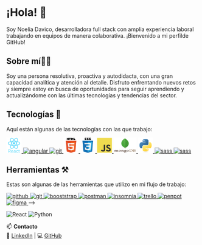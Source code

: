 # ¡Hola! 👋

Soy Noelia Davico, desarrolladora full stack con amplia experiencia laboral trabajando en equipos de manera colaborativa. ¡Bienvenido a mi perfilde GitHub!

## Sobre mí👩‍💻

Soy una persona resolutiva, proactiva y autodidacta, con una gran capacidad analítica y atención al detalle. Disfruto enfrentando nuevos retos y siempre estoy en busca de oportunidades para seguir aprendiendo y actualizándome con las últimas tecnologías y tendencias del sector.

## Tecnologías 🚀

Aquí están algunas de las tecnologías con las que trabajo:


  <a href="https://reactjs.org/" target="_blank" rel="noreferrer">
    <img src="https://raw.githubusercontent.com/devicons/devicon/master/icons/react/react-original-wordmark.svg" alt="react" width="40" height="40"/>
  </a>
  <a href="https://angular.io" target="_blank" rel="noreferrer">
    <img src="https://angular.io/assets/images/logos/angular/angular.svg" alt="angular" width="40" height="40"/>
  </a>
 
  <a href="https://git-scm.com/" target="_blank" rel="noreferrer">
    <img src="https://www.vectorlogo.zone/logos/git-scm/git-scm-icon.svg" alt="git" width="40" height="40"/>
  </a>
  <a href="https://www.w3.org/html/" target="_blank" rel="noreferrer">
    <img src="https://raw.githubusercontent.com/devicons/devicon/master/icons/html5/html5-original-wordmark.svg" alt="html5" width="40" height="40"/>
  </a>
   <a href="https://www.w3schools.com/css/" target="_blank" rel="noreferrer">
    <img src="https://raw.githubusercontent.com/devicons/devicon/master/icons/css3/css3-original-wordmark.svg" alt="css3" width="40" height="40"/>
  </a>
  <a href="https://developer.mozilla.org/en-US/docs/Web/JavaScript" target="_blank" rel="noreferrer">
    <img src="https://raw.githubusercontent.com/devicons/devicon/master/icons/javascript/javascript-original.svg" alt="javascript" width="40" height="40"/>
  </a>
  <a href="https://www.mongodb.com/" target="_blank" rel="noreferrer">
    <img src="https://raw.githubusercontent.com/devicons/devicon/master/icons/mongodb/mongodb-original-wordmark.svg" alt="mongodb" width="60" height="40"/>
  </a>
  
  <a href="https://www.python.org/" target="_blank" rel="noreferrer">
    <img src="https://raw.githubusercontent.com/devicons/devicon/master/icons/python/python-original.svg" alt="python" width="40" height="40"/>
  </a>


  <a href="https://developer.mozilla.org/es/docs/Glossary/SQL" target="_blank" rel="noreferrer">
    <img src="https://upload.wikimedia.org/wikipedia/commons/8/87/Sql_data_base_with_logo.png?20210130181641" alt="sass" width="80" height="40"/>
  </a>
   <a href="https://www.typescriptlang.org/" target="_blank" rel="noreferrer">
    <img src="https://upload.wikimedia.org/wikipedia/commons/thumb/4/4c/Typescript_logo_2020.svg/2048px-Typescript_logo_2020.svg.png" alt="sass" width="40" height="40"/>
  </a>

<!-- - HTML5 | CSS | JavaScript | React.js | Angular | TypeScript | Python | Flask | FastAPI | SQL | MongoDB | Django | JWT -->

## Herramientas ⚒️

Estas son algunas de las herramientas que utilizo en mi flujo de trabajo:

 <a href="https://github.com/noedavico" target="_blank" rel="noreferrer">
    <img src="https://cdn-icons-png.flaticon.com/512/25/25231.png" alt="github" width="40" height="40"/>
  </a>
 <a href="https://git-scm.com/" target="_blank" rel="noreferrer">
    <img src="https://git-scm.com/images/logos/2color-lightbg@2x.png" alt="git" width="80" height="40"/>
  </a>
 <a href="https://getbootstrap.esdocu.com/" target="_blank" rel="noreferrer">
    <img src="https://upload.wikimedia.org/wikipedia/commons/thumb/b/b2/Bootstrap_logo.svg/768px-Bootstrap_logo.svg.png?20210507000024" alt="booststrap" width="40" height="40"/>
  </a>
   <a href="https://www.postman.com/" target="_blank" rel="noreferrer">
    <img src="https://getlogovector.com/wp-content/uploads/2020/07/postman-inc-logo-vector.png" alt="postman" width="80" height="40"/>
  </a>
     <a href="https://insomnia.rest/" target="_blank" rel="noreferrer">
    <img src="https://static-00.iconduck.com/assets.00/apps-insomnia-icon-512x512-dse2p0fm.png" alt="insomnia" width="40" height="40"/>
  </a>
    <a href="https://trello.com/es" target="_blank" rel="noreferrer">
    <img src="https://1000logos.net/wp-content/uploads/2021/05/Trello-logo.png" alt="trello" width="80" height="40"/>
  </a>
 <a href="https://penpot.app/" target="_blank" rel="noreferrer">
    <img src="https://cf.appdrag.com/dashboard-openvm-clo-b2d42c/uploads/penpot-PdtW.png" alt="penpot" width="90" height="40"/>
  </a>
<a href="https://www.figma.com/" target="_blank" rel="noreferrer">
    <img src="https://upload.wikimedia.org/wikipedia/commons/thumb/3/33/Figma-logo.svg/1667px-Figma-logo.svg.png" alt="figma" width="40" height="40"/>
  </a>

<!-- ## Estadísticas 📊

<!-- ![Estadísticas de GitHub](https://github-readme-stats.vercel.app/api?username=noedavico&show_icons=true&theme=radical&hide=stars)(https://github.com/noedavico/github-readme-stats) -->
<!-- <a href="https://github.com/noedavico/github-readme-stats">
  <img align="center" src="https://github-readme-stats.vercel.app/api/pin/?username=noedavico&repo=github-readme-stats" />
</a> -->
<!-- <a href="https://github.com/noedavico/convoychat">
  <img align="center" src="https://github-readme-stats.vercel.app/api/pin/?username=noedavico&repo=convoychat" />
</a> --> -->
![React](https://img.shields.io/badge/-React-61DAFB?style=flat-square&logo=react&logoColor=white)
![Python](https://img.shields.io/badge/-Python-3776AB?style=flat-square&logo=python&logoColor=white)

📫 **Contacto**  
💼 [LinkedIn](https://www.linkedin.com/in/mndavico/) | 💻 [GitHub](https://github.com/noedavico)  

